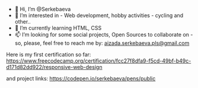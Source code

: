 - 👋 Hi, I’m @Serkebaeva
- 👀 I’m interested in - Web development, hobby activities - cycling and other..
- 🌱 I’m currently learning HTML, CSS
- 📫 I’m looking for some social projects, Open Sources to collaborate on - so, please, feel free to reach me by:
aizada.serkebaeva.pls@gmail.com

Here is my first certification so far:
https://www.freecodecamp.org/certification/fcc27f8dfa9-f5cd-49bf-b49c-d171d82dd922/responsive-web-design

and project links:
https://codepen.io/serkebaeva/pens/public

<!---
Serkebaeva/Serkebaeva is a ✨ special ✨ repository because its `README.md` (this file) appears on your GitHub profile.
You can click the Preview link to take a look at your changes.
--->
